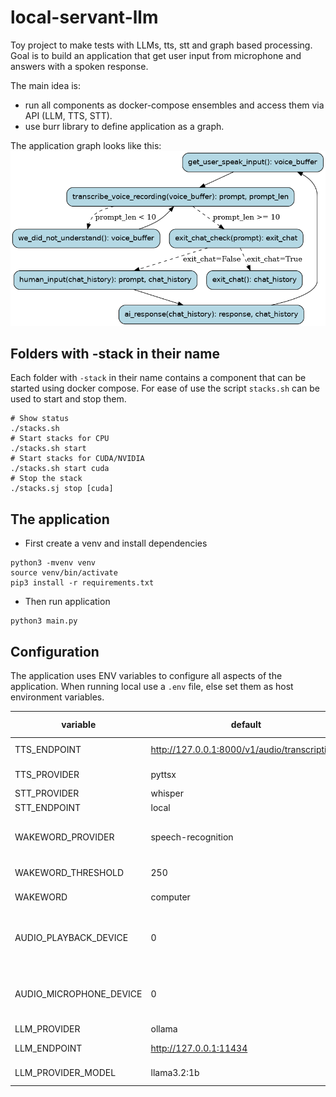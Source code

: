 # local-servant-llm
Toy project to make tests with LLMs, tts, stt and graph based processing. Goal is to build an application that get user input from microphone and answers with a spoken response.

The main idea is:
* run all components as docker-compose ensembles and access them via API (LLM, TTS, STT).
* use burr library to define application as a graph.

The application graph looks like this:
![Graph](./graph.png)


## Folders with -stack in their name
Each folder with `-stack` in their name contains a component that can be started using docker compose. For ease of 
use the script `stacks.sh` can be used to start and stop them.

```
# Show status
./stacks.sh
# Start stacks for CPU
./stacks.sh start
# Start stacks for CUDA/NVIDIA
./stacks.sh start cuda
# Stop the stack
./stacks.sj stop [cuda]
```

## The application

* First create a venv and install dependencies
```
python3 -mvenv venv
source venv/bin/activate
pip3 install -r requirements.txt
```

* Then run application
```
python3 main.py
```
## Configuration

The application uses ENV variables to configure all aspects of the application.
When running local use a `.env` file, else set them as host environment variables.

| variable                | default                                       | possible values                          |
|-------------------------|-----------------------------------------------|------------------------------------------|
| TTS_ENDPOINT            | http://127.0.0.1:8000/v1/audio/transcriptions | any http endpoint                        |
| TTS_PROVIDER            | pyttsx                                        | pyttsx, transformers                     |
| STT_PROVIDER            | whisper                                       | whisper                                  |
| STT_ENDPOINT            | local                                         | local                                    |
| WAKEWORD_PROVIDER       | speech-recognition                            | speech-recognition, open-wakeword        |
| WAKEWORD_THRESHOLD      | 250                                           | any positive integer                     |
| WAKEWORD                | computer                                      | any word or short phrase                 |
| AUDIO_PLAYBACK_DEVICE   | 0                                             | the device number, negative means "auto" |
| AUDIO_MICROPHONE_DEVICE | 0                                             | the device number, negative means "auto" |
| LLM_PROVIDER            | ollama                                        | ollama                                   |
| LLM_ENDPOINT            | http://127.0.0.1:11434                        | any http endpoint                        |
| LLM_PROVIDER_MODEL      | llama3.2:1b                                   | llama3.2:1b, llama3.2:3b                 |